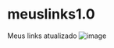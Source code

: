 # meuslinks1.0
Meus links atualizado
![image](https://github.com/user-attachments/assets/3195523b-bbe2-46aa-b70f-59a6805952ca)
